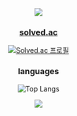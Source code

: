 <!--
![header](https://capsule-render.vercel.app/api?type=Rounded&text=KU%20CSE%2021%20HyunGyu&color=555555&fontColor=FFFFFF&fontSize=42&fontAlignY=54)
-->


<div align='center'>
  <img src="https://capsule-render.vercel.app/api?type=waving&color=BDBDC8&height=150&section=header&text=KU%20CSE%2021%20HyunGyu&fontColor=FFFFFF&fontSize=30" />
  
  <a href="[https://github.com/$hyungyu-02](https://solved.ac/profile/yona0209)">
    <h3 align="center"> solved.ac </h3>
  </a>
  
  [![Solved.ac 프로필](http://mazassumnida.wtf/api/v2/generate_badge?boj=yona0209)](https://solved.ac/yona0209)

  <h3 align="center"> languages </h3>
  
  ![Top Langs](https://github-readme-stats.vercel.app/api/top-langs/?username=hyungyu-02&layout=compact&theme=dark)

  <img src="https://capsule-render.vercel.app/api?type=waving&color=BDBDC8&height=150&section=footer" />
</div>




